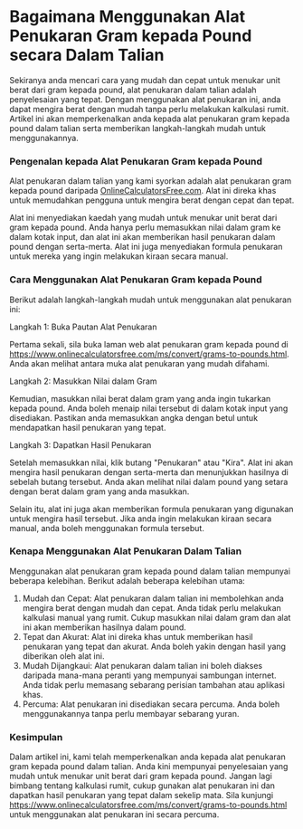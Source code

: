 Bagaimana Menggunakan Alat Penukaran Gram kepada Pound secara Dalam Talian
==========================================================================

Sekiranya anda mencari cara yang mudah dan cepat untuk menukar unit berat dari gram kepada pound, alat penukaran dalam talian adalah penyelesaian yang tepat. Dengan menggunakan alat penukaran ini, anda dapat mengira berat dengan mudah tanpa perlu melakukan kalkulasi rumit. Artikel ini akan memperkenalkan anda kepada alat penukaran gram kepada pound dalam talian serta memberikan langkah-langkah mudah untuk menggunakannya.

### Pengenalan kepada Alat Penukaran Gram kepada Pound

Alat penukaran dalam talian yang kami syorkan adalah alat penukaran gram kepada pound daripada [OnlineCalculatorsFree.com](http://OnlineCalculatorsFree.com). Alat ini direka khas untuk memudahkan pengguna untuk mengira berat dengan cepat dan tepat.

Alat ini menyediakan kaedah yang mudah untuk menukar unit berat dari gram kepada pound. Anda hanya perlu memasukkan nilai dalam gram ke dalam kotak input, dan alat ini akan memberikan hasil penukaran dalam pound dengan serta-merta. Alat ini juga menyediakan formula penukaran untuk mereka yang ingin melakukan kiraan secara manual.

### Cara Menggunakan Alat Penukaran Gram kepada Pound

Berikut adalah langkah-langkah mudah untuk menggunakan alat penukaran ini:

Langkah 1: Buka Pautan Alat Penukaran

Pertama sekali, sila buka laman web alat penukaran gram kepada pound di <https://www.onlinecalculatorsfree.com/ms/convert/grams-to-pounds.html>. Anda akan melihat antara muka alat penukaran yang mudah difahami.

Langkah 2: Masukkan Nilai dalam Gram

Kemudian, masukkan nilai berat dalam gram yang anda ingin tukarkan kepada pound. Anda boleh menaip nilai tersebut di dalam kotak input yang disediakan. Pastikan anda memasukkan angka dengan betul untuk mendapatkan hasil penukaran yang tepat.

Langkah 3: Dapatkan Hasil Penukaran

Setelah memasukkan nilai, klik butang "Penukaran" atau "Kira". Alat ini akan mengira hasil penukaran dengan serta-merta dan menunjukkan hasilnya di sebelah butang tersebut. Anda akan melihat nilai dalam pound yang setara dengan berat dalam gram yang anda masukkan.

Selain itu, alat ini juga akan memberikan formula penukaran yang digunakan untuk mengira hasil tersebut. Jika anda ingin melakukan kiraan secara manual, anda boleh menggunakan formula tersebut.

### Kenapa Menggunakan Alat Penukaran Dalam Talian

Menggunakan alat penukaran gram kepada pound dalam talian mempunyai beberapa kelebihan. Berikut adalah beberapa kelebihan utama:

1. Mudah dan Cepat: Alat penukaran dalam talian ini membolehkan anda mengira berat dengan mudah dan cepat. Anda tidak perlu melakukan kalkulasi manual yang rumit. Cukup masukkan nilai dalam gram dan alat ini akan memberikan hasilnya dalam pound.
2. Tepat dan Akurat: Alat ini direka khas untuk memberikan hasil penukaran yang tepat dan akurat. Anda boleh yakin dengan hasil yang diberikan oleh alat ini.
3. Mudah Dijangkaui: Alat penukaran dalam talian ini boleh diakses daripada mana-mana peranti yang mempunyai sambungan internet. Anda tidak perlu memasang sebarang perisian tambahan atau aplikasi khas.
4. Percuma: Alat penukaran ini disediakan secara percuma. Anda boleh menggunakannya tanpa perlu membayar sebarang yuran.

### Kesimpulan

Dalam artikel ini, kami telah memperkenalkan anda kepada alat penukaran gram kepada pound dalam talian. Anda kini mempunyai penyelesaian yang mudah untuk menukar unit berat dari gram kepada pound. Jangan lagi bimbang tentang kalkulasi rumit, cukup gunakan alat penukaran ini dan dapatkan hasil penukaran yang tepat dalam sekelip mata. Sila kunjungi <https://www.onlinecalculatorsfree.com/ms/convert/grams-to-pounds.html> untuk menggunakan alat penukaran ini secara percuma.